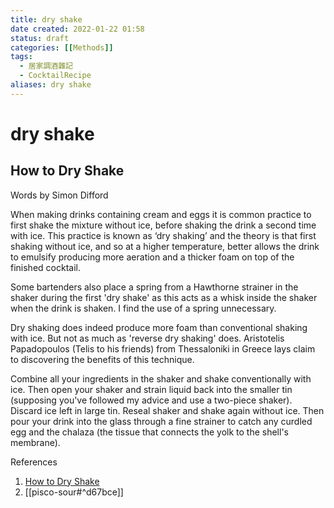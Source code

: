 ```yaml
---
title: dry shake
date created: 2022-01-22 01:58
status: draft
categories: [[Methods]]
tags:
  - 居家調酒雜記
  - CocktailRecipe
aliases: dry shake
---
```

# dry shake

## How to Dry Shake

Words by Simon Difford

When making drinks containing cream and eggs it is common practice to first shake the mixture without ice, before shaking the drink a second time with ice. This practice is known as ‘dry shaking’ and the theory is that first shaking without ice, and so at a higher temperature, better allows the drink to emulsify producing more aeration and a thicker foam on top of the finished cocktail.

Some bartenders also place a spring from a Hawthorne strainer in the shaker during the first 'dry shake' as this acts as a whisk inside the shaker when the drink is shaken. I find the use of a spring unnecessary.

Dry shaking does indeed produce more foam than conventional shaking with ice. But not as much as 'reverse dry shaking' does. Aristotelis Papadopoulos (Telis to his friends) from Thessaloniki in Greece lays claim to discovering the benefits of this technique.

Combine all your ingredients in the shaker and shake conventionally with ice. Then open your shaker and strain liquid back into the smaller tin (supposing you've followed my advice and use a two-piece shaker). Discard ice left in large tin. Reseal shaker and shake again without ice. Then pour your drink into the glass through a fine strainer to catch any curdled egg and the chalaza (the tissue that connects the yolk to the shell's membrane).

References

1. [How to Dry Shake](https://www.diffordsguide.com/g/1150/how-to-make-cocktails/how-to-dry-shake)
2. [[pisco-sour#^d67bce]]